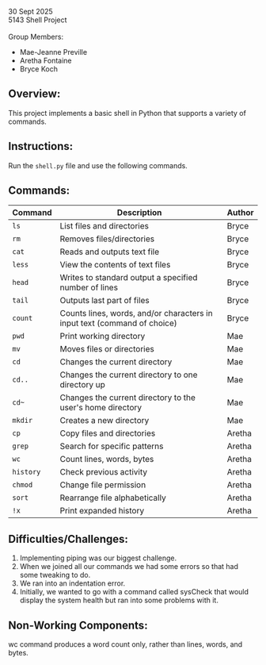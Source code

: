 30 Sept 2025 <br>
5143 Shell Project <br><br>
Group Members:
- Mae-Jeanne Preville
- Aretha Fontaine 
- Bryce Koch

## Overview:
This project implements a basic shell in Python that supports a variety of commands.

## Instructions:
Run the `shell.py` file and use the following commands.

## Commands:
| Command   | Description                     | Author   |
|-----------|---------------------------------|----------|
| `ls`      | List files and directories      |   Bryce  |
| `rm`      | Removes files/directories       |   Bryce  |
| `cat`     | Reads and outputs text file     |   Bryce  |
| `less`    | View the contents of text files |   Bryce  |
| `head`    | Writes to standard output a specified number of lines      |   Bryce  |
| `tail`    | Outputs last part of files      |   Bryce  |
| `count`| Counts lines, words, and/or characters in input text (command of choice)             |   Bryce    |
| `pwd`     | Print working directory         |   Mae    |
| `mv`      | Moves files or directories      |   Mae    |
| `cd`      | Changes the current directory   |   Mae    |
| `cd..`    | Changes the current directory to one directory up             |   Mae    |
| `cd~`     | Changes the current directory to the user's home directory    |   Mae    |
| `mkdir`   | Creates a new directory    |   Mae    |
| `cp`      | Copy files and directories      |  Aretha  |
| `grep`    | Search for specific patterns    |  Aretha  |
| `wc`      | Count lines, words, bytes       |  Aretha  |
| `history` | Check previous activity         |  Aretha  |
| `chmod`   | Change file permission          |  Aretha  |
| `sort`    | Rearrange file alphabetically   |  Aretha  |
| `!x`      | Print expanded history          |  Aretha  |

## Difficulties/Challenges:
1) Implementing piping was our biggest challenge.  
2) When we joined all our commands we had some errors so that had some tweaking to do.
3) We ran into an indentation error.
4) Initially, we wanted to go with a command called sysCheck that would display the system health but ran into some problems with it. 

## Non-Working Components:
wc command produces a word count only, rather than lines, words, and bytes.
